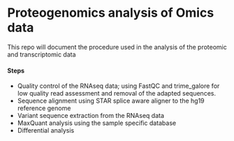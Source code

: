 # Proteogenomics analysis of Omics data

This repo will document the procedure used in the analysis of the proteomic and transcriptomic data
#### Steps
- Quality control of the RNAseq data; using FastQC and trime_galore for low quality read assessment and removal of the adapted sequences.
- Sequence alignment using STAR splice aware aligner to the hg19 reference genome
- Variant sequence extraction from the RNAseq data
- MaxQuant analysis using the sample specific database
- Differential analysis

